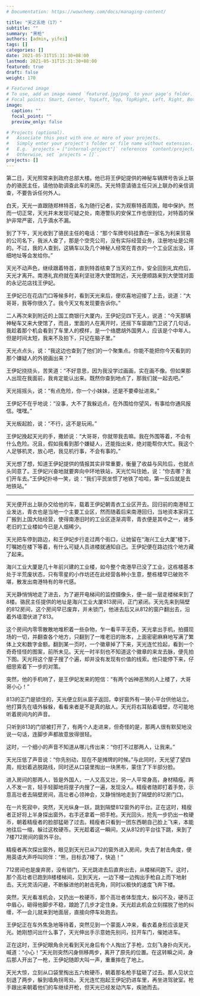 ```yaml
---
# Documentation: https://wowchemy.com/docs/managing-content/

title: "天之五绝（17）"
subtitle: ""
summary: "黑枪"
authors: [admin, yifei]
tags: []
categories: []
date: 2021-05-31T15:31:30+08:00
lastmod: 2021-05-31T15:31:30+08:00
featured: true
draft: false
weight: 170

# Featured image
# To use, add an image named `featured.jpg/png` to your page's folder.
# Focal points: Smart, Center, TopLeft, Top, TopRight, Left, Right, BottomLeft, Bottom, BottomRight.
image:
  caption: ""
  focal_point: ""
  preview_only: false

# Projects (optional).
#   Associate this post with one or more of your projects.
#   Simply enter your project's folder or file name without extension.
#   E.g. `projects = ["internal-project"]` references `content/project/deep-learning/index.md`.
#   Otherwise, set `projects = []`.
projects: []
---
```


第二日，天光照常来到政府总部大楼。他已将王伊妃提供的神秘车辆牌号告诉上联办的骆民主任，请他协助调查此车的来历。天光特意请骆主任只派上联办的亲信调查，不要告诉任何外人。

<!--more-->

白天，天光一直跟随郑林特首，名为随行记者，实为观察特首周围，暗中保护。然而一切正常，天光并未发现可疑之处，南港警队的安保工作也很到位，对特首的保护非常严密，几乎滴水不漏。

到了下午，天光收到了骆民主任的电话：“那个车牌号码挂靠在一家名为利来贸易的公司名下，我派人查了，那是个空壳公司，没有实际经营业务，注册地址是公用的。不过，我的人查到，这辆车以及几个神秘人经常在青衣的一个工业区出没，详细地址等会发给你。”

天光不动声色，继续跟着特首，直到特首结束了当天的工作，安全回到礼宾府后，天光才离开。南港礼宾府就在美利坚驻港大使馆附近，天光便顺路来到大使馆对面的永记花店找王伊妃。

王伊妃已在花店门口等候多时，看到天光来后，便欢喜地迎接了上去，说道：“大哥哥，我等你很久了。我今天又有发现要告诉你。”

二人再次来到附近的上国工商银行大厦内，王伊妃见四下无人，说道：“今天那辆神秘车又来大使馆了，而且，里面的人在离开时，还摇下车窗跟门卫说了几句话，我趁着那个机会看到了车里人的模样，是一个络腮胡外国男人，应该是个中年人。但是时间太短，我来不及拍下，只记在脑子里。”

天光点点头，说：“我这边也查到了他们的一个聚集点。你能不能把你今天看到的那个嫌疑人的外貌画出来？”

王伊妃挠挠头，苦笑道：“不好意思，因为我没学过画画，实在画不像。但如果那人出现在我面前，我肯定能认出来。既然你查到地点了，那我们就一起去吧。”

天光摇摇头，说：“有点危险，你一个小妹妹，还是不要牵扯进来。”

王伊妃不在乎地说：“没事，大不了我躲远点，在外围给你望风，有事给你通风报信。嘿嘿。”

天光板起脸，说：“不行，这不是玩闹。”

王伊妃挽起天光的手，撒娇说：“大哥哥，你就带我去嘛。我在外围等着，不会有什么危险。况且，假如我看到那个嫌疑人，还能指出来，绝对能帮你大忙。我这个人足够机灵，放心吧，我见机行事，不会有事的。”

天光想了想，知道王伊妃提供的情报其实非常重要，衡量了收益与风险后，也就点头同意了。王伊妃兴奋地就要奔向中环地铁站，天光忙叫住她，说：“你去哪？我们开车去。”王伊妃扑哧一笑，说：“我们平民坐惯了地铁了哈哈，第一反应就是去地铁站。”

------

天光便开出上联办交给他的车，载着王伊妃朝青衣工业区开去。回归前的南港轻工业发达，青衣也是当地一个主要工业区，然而随着后来南港回归，当地资本家将工厂搬到上国大陆经营，使得南港旧时的工业区逐渐凋零，青衣便是其中之一，诸多老旧的工业楼如今已是人烟稀少。

天光把车停到路边，和王伊妃步行走过两个街口，让她留在“海兴工业大厦”楼下，叮嘱她在楼下等着，有什么可疑人员进楼就通知自己。王伊妃便在路边找个地方藏了起来。

海兴工业大厦是几十年前兴建的工业楼，如今整个南港早已没了工业，这栋楼基本处于半荒废状态，只有零星的小作坊还在此经营各种小生意，整栋楼早已破败不堪，散发出南港特有的年代感。

天光静悄悄地走了进去，为了避开电梯间的监控摄像头，便一层一层走楼梯来到了8楼。骆民主任提供的地址是海兴工业大厦813房间，正门紧闭。天光先来到隔壁的812房间，这个房间早已废弃，并未锁门，他进去后又从812的窗户翻出去，沿着外墙潜伏进了813。

这个房间内零零散散地堆积着一些杂物，乍一看平平无奇，天光拿出手机，拍摄现场的一切，并翻查各个地方，只翻到了一堆老旧的账本，上面密密麻麻地写满了繁体上文和数字金额。翻到某一页时，一个徽章掉了下来，天光连忙捡起，看到一个奇奇怪怪的图案，前所未见。天光一时半刻也不知道这个徽章的来龙去脉，便先拍下图。天光将这个屋子搜了个遍，却并没有发现有价值的线索。他只能停下来，仔细思索着下一步的对策。

突然，他的手机响了，是王伊妃发来的短信：“有两个凶神恶煞的人上楼了，大哥哥小心！”

813的正门是锁住的，天光便立刻从窗子返回，幸好窗外有一狭小平台供他站立。他打算先在墙外躲躲，看看来者是不是真的敌人。天光将右耳贴着墙壁，尽可能地听着房间内的声音。

只听到813的门锁被打开了，有两个人走进来，但奇怪的是，那两人很有默契地没说一句话，连脚步声都故意放得很轻。

这时，一个细小的声音不知道从哪儿传出来：“你打不过那两人，让我来。”

天光压低了声音说：“你先别动，现在不是摊牌的时候。”与此同时，天光望了望四周，规划着逃脱路线，同时还从口袋里掏出一块黑布，蒙住了下半部分脸。

进入房间的那两人，皆是外国人，一人又高又壮，另一人平常身高，身材精瘦。两人不发一言，轻手轻脚地将屋子内搜了一遍，发现没人。精瘦者随即打着手势，示意高壮者去隔壁房间，高壮者心领神会，又静悄悄地走到了隔壁的812房门口。

在一片死寂中，突然，天光纵身一跃，跳到隔壁812窗外的平台。正在这时，精瘦者正好将上半身探出窗外，右手还拿着一把手枪。天光回头，抢先一步扔出一枚硬币，朝着精瘦者的脸部猛砸了过去。精瘦者只看到一团东西朝自己脸上飞来，本能地往后一缩，躲过这枚硬币。天光趁着这一瞬间，又从812的平台往下跳，来到了7楼712房间的窗外平台。

精瘦者再次探出窗外，眼见到天光已从712的窗外进入房间，失去了射击角度，便用英语大声呼叫同伴：“熊，目标去7楼了，快追！”

712房间也是废弃房，没有锁门，天光跳进去后直奔出去，从楼梯间跑下。这时，那个高壮者已跑到8楼楼梯间，见到天光，一边下楼一边掏出手枪自上而下地射击。天光灵活闪避，不断躲进他的射击死角，同时以极快的速度飞奔下楼。

突然，天光看准机会，又扔出一枚硬币，那个高壮者体型庞大，躲闪不及，硬币正中眉心，砸得他脚步不稳，踉跄了几步才定住身。天光趁此机会立刻摆脱了他的纠缠，不一会儿就来到地面层，直接向停车处跑去。

王伊妃正在车外焦急地等待着，突然见到一个蒙面人冲来，看衣着身形应该是天光。她刚想问出什么事了，天光伸出手示意她先别问，拉开车门，催她进车。

正在这时，王伊妃眼角余光看到天光身后有个人掏出了手枪，立刻飞身扑向天光，喊道：“小心！”天光则突然闪身侧移两步，离开了原先的位置。在这转瞬之间，身后那人开出了一枪，王伊妃随即大叫一声，重重摔在了地上。

天光大惊，立刻从口袋里掏出五六枚硬币，朝着那名枪手猛砸了过去。那人见状立刻退了两步，躲到墙角拐弯处。天光连忙抱起王伊妃扔进车里，再坐进驾驶室。枪手跟出来朝着他们的车继续开枪，但天光已经发动汽车，疾驰而去。
